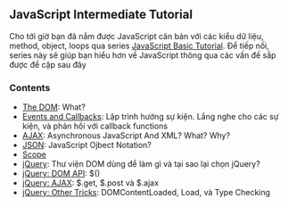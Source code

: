 ## JavaScript Intermediate Tutorial

Cho tới giờ bạn đã nắm được JavaScript căn bản với các kiểu dữ liệu, method, object, loops qua series [JavaScript Basic Tutorial](http://google.com). Để tiếp nối, series này sẽ giúp bạn hiểu hơn về JavaScript thông qua các vấn đề sắp được đề cập sau đây

### Contents
- [The DOM](01-the-dom/README.md): What?
- [Events and Callbacks](02-events-and-callbacks/README.md): Lập trình hướng sự kiện. Lắng nghe cho các sự kiện, và phản hồi với callback functions
- [AJAX](03-ajax/README.md): Asynchronous JavaScript And XML? What? Why?
- [JSON](04-json/README.md): JavaScript Ojbect Notation?
- [Scope]()
- [jQuery](06-jquery/README.md): Thư viện DOM dùng để làm gì và tại sao lại chọn jQuery?
- [jQuery: DOM API](07-jquery-dom/README.md): $()
- [jQuery: AJAX](): $.get, $.post và $.ajax
- [jQuery: Other Tricks](): DOMContentLoaded, Load, và Type Checking
